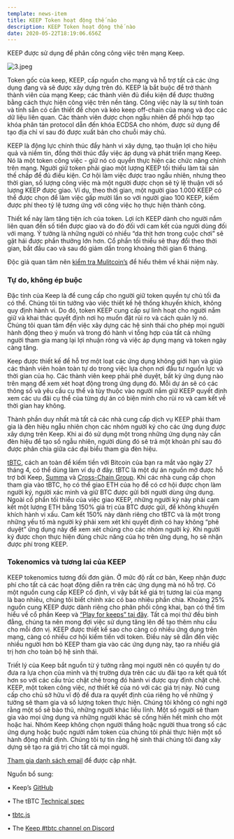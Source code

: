 ```yaml
---
template: news-item
title: KEEP Token hoạt động thế nào
description: KEEP Token hoạt động thế nào
date: 2020-05-22T18:19:06.656Z
---
```


KEEP được sử dụng để phân công công việc trên mạng Keep.

![3.jpeg](https://cdn.steemitimages.com/DQmWZgPS8xchWU48bXRMb1sWX81thKKtGVueKyvLy4xNEDW/3.jpeg)


Token gốc của keep, KEEP, cấp nguồn cho mạng và hỗ trợ tất cả các ứng dụng đang và sẽ được xây dựng trên đó. KEEP là bắt buộc để trở thành thành viên của mạng Keep; các thành viên đủ điều kiện để được thưởng bằng cách thực hiện công việc trên nền tảng. Công việc này là sự tính toán và tính sẵn có cần thiết để chọn và kéo keep off-chain của mạng và đọc các dữ liệu liên quan. Các thành viên được chọn ngẫu nhiên để phối hợp tạo khóa phân tán protocol dẫn đến khóa ECDSA cho nhóm, được sử dụng để tạo địa chỉ ví sau đó được xuất bản cho chuỗi máy chủ.

KEEP là động lực chính thúc đẩy hành vi xây dựng, tạo thuận lợi cho hiệu quả và niềm tin, đồng thời thúc đẩy việc áp dụng và phát triển mạng Keep. Nó là một token công việc - giữ nó có quyền thực hiện các chức năng chính trên mạng. Người giữ token phải giao một lượng KEEP tối thiểu làm tài sản thế chấp để đủ điều kiện. Cơ hội làm việc được trao ngẫu nhiên, nhưng theo thời gian, số lượng công việc mà một người được chọn sẽ tỷ lệ thuận với số lượng KEEP được giao. Ví dụ, theo thời gian, một người giao 1.000 KEEP có thể được chọn để làm việc gấp mười lần so với người giao 100 KEEP, kiếm được phí theo tỷ lệ tương ứng với công việc họ thực hiện thành công.

Thiết kế này làm tăng tiện ích của token. Lợi ích KEEP dành cho người nắm liên quan đến số tiền được giao và do đó đối với cam kết của người dùng đối với mạng. Ý tưởng là những người có nhiều “da thịt hơn trong cuộc chơi” sẽ gặt hái được phần thưởng lớn hơn. Cổ phần tối thiểu sẽ thay đổi theo thời gian, bắt đầu cao và sau đó giảm dần trong khoảng thời gian 6 tháng. 

Độc giả quan tâm nên [kiểm tra  Mulitcoin’s](https://multicoin.capital/2018/02/13/new-models-utility-tokens/)  để hiểu thêm về khái niệm này. 

### Tự do, không ép buộc

Đặc tính của Keep là để cung cấp cho người giữ token quyền tự chủ tối đa có thể. Chúng tôi tin tưởng vào việc thiết kế hệ thống khuyến khích, không quy định hành vi. Do đó, token KEEP cung cấp sự linh hoạt cho người nắm giữ và khai thác quyết định nơi họ muốn đặt rủi ro và cách quản lý nó. Chúng tôi quan tâm đến việc xây dựng các hệ sinh thái cho phép mọi người hành động theo ý muốn và trong đó hành vi tổng hợp của tất cả những người tham gia mang lại lợi nhuận ròng và việc áp dụng mạng và token ngày càng tăng.

Keep được thiết kế để hỗ trợ một loạt các ứng dụng không giới hạn và giúp các thành viên hoàn toàn tự do trong việc lựa chọn nơi đầu tư nguồn lực và thời gian của họ. Các thành viên keep phải phê duyệt, bất kỳ ứng dụng nào trên mạng để xem xét hoạt động trong ứng dụng đó. Mỗi dự án sẽ có các thông số và yêu cầu cụ thể và tùy thuộc vào người nắm giữ KEEP quyết định xem các ưu đãi cụ thể của từng dự án có biện minh cho rủi ro và cam kết về thời gian hay không.

Thành phần duy nhất mà tất cả các nhà cung cấp dịch vụ KEEP phải tham gia là đèn hiệu ngẫu nhiên chọn các nhóm người ký cho các ứng dụng được xây dựng trên Keep. Khi ai đó sử dụng một trong những ứng dụng này cần đèn hiệu để tạo số ngẫu nhiên, người dùng đó sẽ trả một khoản phí sau đó được phân chia giữa các đại biểu tham gia đèn hiệu.

[tBTC](http://tbtc.network/), cách an toàn để kiếm tiền với Bitcoin của bạn ra mắt vào ngày 27 tháng 4, có thể dùng làm ví dụ ở đây. tBTC là một dự án nguồn mở được hỗ trợ bởi Keep, [Summa](https://summa.one/) và [Cross-Chain Group](https://www.crosschain.group/). Khi các nhà cung cấp chọn tham gia vào tBTC, họ có thể giao ETH của họ để có cơ hội được chọn làm người ký, người xác minh và giữ BTC được gửi bởi người dùng ứng dụng. Ngoài cổ phần tối thiểu của việc giao KEEP, những người ký này phải cam kết một lượng ETH bằng 150% giá trị của BTC được gửi, để không khuyến khích hành vi xấu. Cam kết 150% này dành riêng cho tBTC và là một trong những yếu tố mà người ký phải xem xét khi quyết định có hay không “phê duyệt” ứng dụng này để xem xét chúng cho các nhóm người ký. Khi người ký được chọn thực hiện đúng chức năng của họ trên ứng dụng, họ sẽ nhận được phí trong KEEP.

### Tokenomics và tương lai của KEEP

KEEP tokenomics tương đối đơn giản. Ở mức độ rất cơ bản, Keep nhận được phí cho tất cả các hoạt động diễn ra trên các ứng dụng mà nó hỗ trợ. Có một nguồn cung cấp KEEP cố định, vì vậy bất kể giá trị tương lai của mạng là bao nhiêu, chúng tôi biết chính xác có bao nhiêu phần chia. Khoảng 25% nguồn cung KEEP được dành riêng cho phân phối công khai, bạn có thể tìm hiểu về cổ phần Keep và [“Play for keeps” tại đây](https://blog.keep.network/how-to-get-keep-stake-eth-42252ee11863). Tất cả mọi thứ đều bình đẳng, chúng ta nên mong đợi việc sử dụng tăng lên để tạo thêm nhu cầu cho mỗi đơn vị. KEEP được thiết kế sao cho càng có nhiều ứng dụng trên mạng, càng có nhiều cơ hội kiếm tiền với token. Điều này sẽ dẫn đến việc nhiều người hơn bỏ KEEP tham gia vào các ứng dụng này, tạo ra nhiều giá trị hơn cho toàn bộ hệ sinh thái.

Triết lý của Keep bắt nguồn từ ý tưởng rằng mọi người nên có quyền tự do đưa ra lựa chọn của mình và thị trường dựa trên các ưu đãi tạo ra kết quả tốt hơn so với các cấu trúc chặt chẽ trong đó hành vi được quy định chặt chẽ. KEEP, một token công việc, nợ thiết kế của nó với các giá trị này. Nó cung cấp cho chủ sở hữu vĩ độ để đưa ra quyết định của riêng họ về những ý tưởng sẽ tham gia và số lượng token thực hiện. Chúng tôi không có nghi ngờ rằng một số sẽ bảo thủ, những người khác liều lĩnh. Một số người sẽ tham gia vào mọi ứng dụng và những người khác sẽ cống hiến hết mình cho một hoặc hai. Nhóm Keep không chọn người thắng hoặc người thua trong số các ứng dụng hoặc buộc người nắm token của chúng tôi phải thực hiện một số hành động nhất định. Chúng tôi tự tin rằng hệ sinh thái chúng tôi đang xây dựng sẽ tạo ra giá trị cho tất cả mọi người.

[Tham gia danh sách email](https://tbtc.network/#mailing-list) để được cập nhật.

Nguồn bổ sung:

•	Keep’s [GitHub](https://github.com/keep-network)

•	The tBTC [Technical spec](http://docs.keep.network/tbtc/index.pdf)

•	[tbtc.js](https://tbtc.network/news/2020-02-14-announcing-tbtc-js)

•	The [Keep #tbtc channel on Discord](https://chat.tbtc.network)
